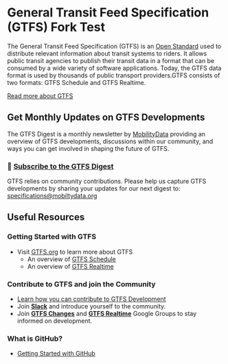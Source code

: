 # General Transit Feed Specification (GTFS) Fork Test
The General Transit Feed Specification (GTFS) is an [Open Standard](https://www.interoperablemobility.org/definitions/#open_standard) used to distribute relevant information about transit systems to riders. It allows public transit agencies to publish their transit data in a format that can be consumed by a wide variety of software applications. Today, the GTFS data format is used by thousands of public transport providers.GTFS consists of two formats: GTFS Schedule and GTFS Realtime.

[Read more about GTFS](https://gtfs.org/)

## Get Monthly Updates on GTFS Developments
The GTFS Digest is a monthly newsletter by [MobilityData](https://mobilitydata.org/) providing an overview of GTFS developments, discussions within our community, and ways you can get involved in shaping the future of GTFS.

### **🔔 [Subscribe to the GTFS Digest](https://groups.google.com/g/gtfs-updates)**

GTFS relies on community contributions. Please help us capture GTFS developments by sharing your updates for our next digest to: [specifications@mobiltydata.org](mailto:specifications@mobiltydata.org)

## Useful Resources
### Getting Started with GTFS
- Visit [GTFS.org](https://gtfs.org/) to learn more about GTFS
  - An overview of [GTFS Schedule](https://gtfs.org/schedule/)
  - An overview of [GTFS Realtime](https://gtfs.org/realtime/)

### Contribute to GTFS and join the Community

- [Learn how you can contribute to GTFS Development](https://github.com/google/transit/blob/master/CONTRIBUTING.md)
- Join [__Slack__](https://share.mobilitydata.org/slack) and introduce yourself to the community.
- Join [__GTFS Changes__](https://groups.google.com/g/gtfs-changes) and [__GTFS Realtime__](https://groups.google.com/g/gtfs-realtime) Google Groups to stay informed on development.


### What is GitHub? 
* [Getting Started with GitHub](https://docs.github.com/en/get-started)
